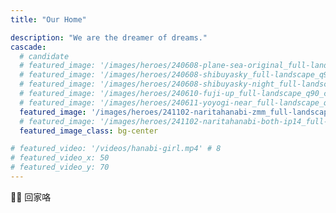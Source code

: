 ```yaml
---
title: "Our Home"

description: "We are the dreamer of dreams."
cascade:
  # candidate
  # featured_image: '/images/heroes/240608-plane-sea-original_full-landscape_q90_cropped.webp' # 7
  # featured_image: '/images/heroes/240608-shibuyasky_full-landscape_q90_cropped.webp' # 8
  # featured_image: '/images/heroes/240608-shibuyasky-night_full-landscape_q90_cropped.webp' # 8
  # featured_image: '/images/heroes/240610-fuji-up_full-landscape_q90_cropped.webp' # 7.5
  # featured_image: '/images/heroes/240611-yoyogi-near_full-landscape_q90_cropped.webp' # 8
  featured_image: '/images/heroes/241102-naritahanabi-zmm_full-landscape_q90_cropped.webp' # 8
  # featured_image: '/images/heroes/241102-naritahanabi-both-ip14_full-landscape_q90_cropped.webp' # 8
  featured_image_class: bg-center

# featured_video: '/videos/hanabi-girl.mp4' # 8
# featured_video_x: 50
# featured_video_y: 70
---
```


🐷🐷 回家咯
